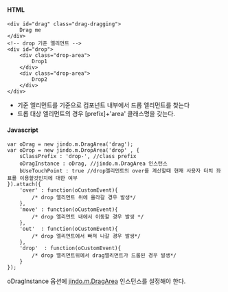 #### HTML

	<div id="drag" class="drag-dragging">
		Drag me
	</div>
	<!-- drop 기준 엘리먼트 -->
	<div id="drop">
		<div class="drop-area">
			Drop1
		</div>
		<div class="drop-area">
			Drop2
		</div>
	</div>

* 기준 엘리먼트를 기준으로 컴포넌트 내부에서 드롭 엘리먼트를 찾는다
* 드롭 대상 엘리먼트의 경우 [prefix]+'area' 클래스명을 갖는다.


#### Javascript

	var oDrag = new jindo.m.DragArea('drag');
	var oDrop = new jindo.m.DropArea('drop' , {
		sClassPrefix : 'drop-', //class prefix
		oDragInstance : oDrag, //jindo.m.DragArea 인스턴스
		bUseTouchPoint : true //drop엘리먼트의 over를 계산할때 현재 사용자 터치 좌표를 이용할것인지에 대한 여부
	}).attach({
		'over' : function(oCustomEvent){
			/* drop 엘리먼트 위에 올라갈 경우 발생*/
		},
		'move' : function(oCustomEvent){
			/* drop 엘리먼트 내에서 이동할 경우 발생 */
		},
		'out'  : function(oCustomEvent){
			/* drop 엘리먼트에서 빠져 나갈 경우 발생*/
		},
		'drop'  : function(oCustomEvent){
			/* drop 엘리먼트위에서 drag엘리먼트가 드롭된 경우 발생*/
		}
	});

oDragInstance 옵션에 [jindo.m.DragArea](../../doc/internal/classes/jindo.m.DragArea.html) 인스턴스를 설정해야 한다.
